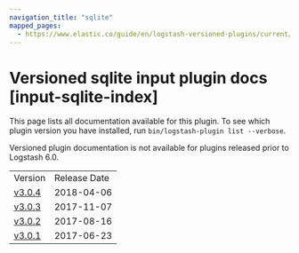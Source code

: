 ```yaml
---
navigation_title: "sqlite"
mapped_pages:
  - https://www.elastic.co/guide/en/logstash-versioned-plugins/current/input-sqlite-index.html
---
```


# Versioned sqlite input plugin docs [input-sqlite-index]

This page lists all documentation available for this plugin. To see which plugin version you have installed, run `bin/logstash-plugin list --verbose`.

Versioned plugin documentation is not available for plugins released prior to Logstash 6.0.

| | |
| :- | :- |
| Version | Release Date |
| [v3.0.4](v3-0-4-plugins-inputs-sqlite.md) | 2018-04-06 |
| [v3.0.3](v3-0-3-plugins-inputs-sqlite.md) | 2017-11-07 |
| [v3.0.2](v3-0-2-plugins-inputs-sqlite.md) | 2017-08-16 |
| [v3.0.1](v3-0-1-plugins-inputs-sqlite.md) | 2017-06-23 |
